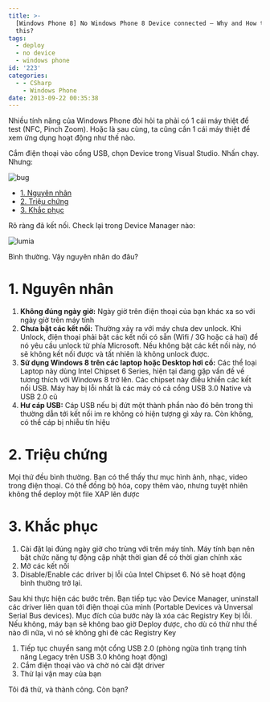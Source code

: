 ```yaml
---
title: >-
  [Windows Phone 8] No Windows Phone 8 Device connected – Why and How to fix
  this?
tags:
  - deploy
  - no device
  - windows phone
id: '223'
categories:
  - - CSharp
    - Windows Phone
date: 2013-09-22 00:35:38
---
```


Nhiều tính năng của Windows Phone đòi hỏi ta phải có 1 cái máy thiệt để test (NFC, Pinch Zoom). Hoặc là sau cùng, ta cũng cần 1 cái máy thiệt để xem ứng dụng hoạt động như thế nào.

Cắm điện thoại vào cổng USB, chọn Device trong Visual Studio. Nhấn chạy. Nhưng:

![bug](http://www.f5debug.net/image.axd?picture=image_620.png)
<!-- more -->
*   [1. Nguyên nhân](#1-nguyên-nhân)
*   [2. Triệu chứng](#2-triệu-chứng)
*   [3. Khắc phục](#3-khắc-phục)

Rõ ràng đã kết nối. Check lại trong Device Manager nào:

![lumia](http://farm4.staticflickr.com/3711/9867408893_b658aee6fb_o.png)

Bình thường. Vậy nguyên nhân do đâu?

# 1. Nguyên nhân

1.  **Không đúng ngày giờ:** Ngày giờ trên điện thoại của bạn khác xa so với ngày giờ trên máy tính
2.  **Chưa bật các kết nối:** Thường xảy ra với máy chưa dev unlock. Khi Unlock, điện thoại phải bật các kết nối có sẵn (Wifi / 3G hoặc cả hai) để nó yêu cầu unlock từ phía Microsoft. Nếu không bật các kết nối này, nó sẽ không kết nối được và tất nhiên là không unlock được.
3.  **Sử dụng Windows 8 trên các laptop hoặc Desktop hơi cổ:** Các thể loại Laptop này dùng Intel Chipset 6 Series, hiện tại đang gặp vấn đề về tương thích với Windows 8 trở lên. Các chipset này điều khiển các kết nối USB. Máy hay bị lỗi nhất là các máy có cả cổng USB 3.0 Native và USB 2.0 cũ
4.  **Hư cáp USB:** Cáp USB nếu bị đứt một thành phần nào đó bên trong thì thường dẫn tới kết nối im re không có hiện tượng gì xảy ra. Còn không, có thể cáp bị nhiễu tín hiệu

# 2. Triệu chứng

Mọi thứ đều bình thường. Bạn có thể thấy thư mục hình ảnh, nhạc, video trong điện thoại. Có thể đồng bộ hóa, copy thêm vào, nhưng tuyệt nhiên không thể deploy một file XAP lên được

# 3. Khắc phục

1.  Cài đặt lại đúng ngày giờ cho trùng với trên máy tính. Máy tính bạn nên bật chức năng tự động cập nhật thời gian để có thời gian chính xác
2.  Mở các kết nối
3.  Disable/Enable các driver bị lỗi của Intel Chipset 6. Nó sẽ hoạt động bình thường trở lại.

Sau khi thực hiện các bước trên. Bạn tiếp tục vào Device Manager, uninstall các driver liên quan tới điện thoại của mình (Portable Devices và Unversal Serial Bus devices). Mục đích của bước này là xóa các Registry Key bị lỗi. Nếu không, máy bạn sẽ không bao giờ Deploy được, cho dù có thử như thế nào đi nữa, vì nó sẽ không ghi đè các Registry Key

1.  Tiếp tục chuyển sang một cổng USB 2.0 (phòng ngừa tình trạng tính năng Legacy trên USB 3.0 không hoạt động)
2.  Cắm điện thoại vào và chờ nó cài đặt driver
3.  Thử lại vận may của bạn

Tôi đã thử, và thành công. Còn bạn?
